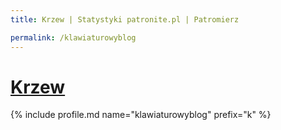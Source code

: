 ```yaml
---
title: Krzew | Statystyki patronite.pl | Patromierz

permalink: /klawiaturowyblog
---
```


# [Krzew](https://patronite.pl/klawiaturowyblog)

{% include profile.md name="klawiaturowyblog" prefix="k" %}
